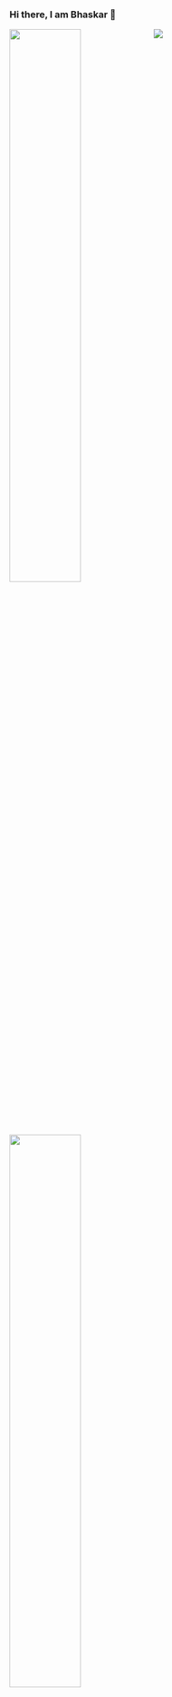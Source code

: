 ### Hi there, I am Bhaskar 👋

<img  align="left" width="50%" src="https://github-readme-stats.vercel.app/api?username=Bhaskar&show_icons=true&theme=radical" />

<img  align="left" width="50%" src="https://github-readme-stats.vercel.app/api/top-langs/?username=bhaskar345&show_icons=true&theme=radical" />

<img src="https://img.shields.io/badge/python-3670A0?style=for-the-badge&logo=python&logoColor=ffdd54" />
